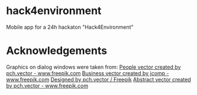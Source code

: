 # hack4environment

Mobile app for a 24h hackaton "Hack4Environment"

# Acknowledgements
Graphics on dialog windows were taken from:
<a href='https://www.freepik.com/vectors/people'>People vector created by pch.vector - www.freepik.com</a>
<a href='https://www.freepik.com/vectors/business'>Business vector created by jcomp - www.freepik.com</a>
<a href="http://www.freepik.com">Designed by pch.vector / Freepik</a>
<a href='https://www.freepik.com/vectors/abstract'>Abstract vector created by pch.vector - www.freepik.com</a>

